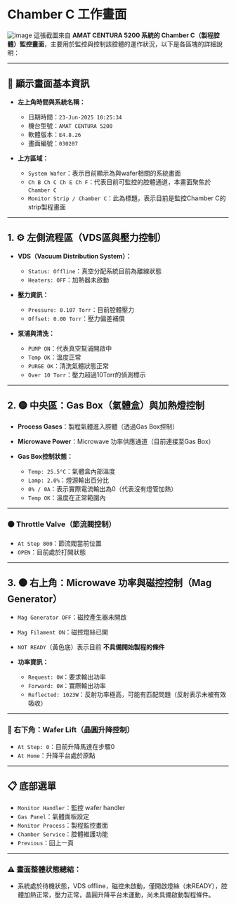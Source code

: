 # Chamber C 工作畫面
![image](https://hackmd.io/_uploads/SkHUAVIVex.png)
這張截圖來自 **AMAT CENTURA 5200 系統的 Chamber C（製程腔體）監控畫面**，主要用於監控與控制該腔體的運作狀況，以下是各區塊的詳細說明：

---

## 🔷 顯示畫面基本資訊

* **左上角時間與系統名稱：**

  * 日期時間：`23-Jun-2025 10:25:34`
  * 機台型號：`AMAT CENTURA 5200`
  * 軟體版本：`E4.8.26`
  * 畫面編號：`030207`

* **上方區域：**

  * `System Wafer`：表示目前顯示為與wafer相關的系統畫面
  * `Ch B Ch C Ch E Ch F`：代表目前可監控的腔體通道，本畫面聚焦於 `Chamber C`
  * `Monitor Strip / Chamber C`：此為標題，表示目前是監控Chamber C的strip製程畫面

---

## 1. ⚙️ 左側流程區（VDS區與壓力控制）

* **VDS（Vacuum Distribution System）：**

  * `Status: Offline`：真空分配系統目前為離線狀態
  * `Heaters: OFF`：加熱器未啟動

* **壓力資訊：**

  * `Pressure: 0.107 Torr`：目前腔體壓力
  * `Offset: 0.00 Torr`：壓力偏差補償

* **泵浦與清洗：**

  * `PUMP ON`：代表真空幫浦開啟中
  * `Temp OK`：溫度正常
  * `PURGE OK`：清洗氣體狀態正常
  * `Over 10 Torr`：壓力超過10Torr的偵測標示

---

## 2. 🟡 中央區：Gas Box（氣體盒）與加熱燈控制

* **Process Gases**：製程氣體進入腔體（透過Gas Box控制）

* **Microwave Power**：Microwave 功率供應通道（目前連接至Gas Box）

* **Gas Box控制狀態：**

  * `Temp: 25.5°C`：氣體盒內部溫度
  * `Lamp: 2.0%`：燈源輸出百分比
  * `0% / 0A`：表示實際電流輸出為0（代表沒有燈管加熱）
  * `Temp OK`：溫度在正常範圍內

---

### ⚫ Throttle Valve（節流閥控制）

* `At Step 800`：節流閥當前位置
* `OPEN`：目前處於打開狀態

---



## 3. ⚫ 右上角：Microwave 功率與磁控控制（Mag Generator）

* `Mag Generator OFF`：磁控產生器未開啟

* `Mag Filament ON`：磁控燈絲已開

* `NOT READY`（黃色底）表示目前 **不具備開始製程的條件**

* **功率資訊：**

  * `Request: 0W`：要求輸出功率
  * `Forward: 0W`：實際輸出功率
  * `Reflected: 1023W`：反射功率極高，可能有匹配問題（反射表示未被有效吸收）

---
### 🔵 右下角：Wafer Lift（晶圓升降控制）

* `At Step: 0`：目前升降馬達在步驟0
* `At Home`：升降平台處於原點

---
## 📋 底部選單

* `Monitor Handler`：監控 wafer handler
* `Gas Panel`：氣體面板設定
* `Monitor Process`：製程監控畫面
* `Chamber Service`：腔體維護功能
* `Previous`：回上一頁

---

### ⚠️ 畫面整體狀態總結：

* 系統處於待機狀態，VDS offline，磁控未啟動，僅開啟燈絲（未READY），腔體加熱正常，壓力正常，晶圓升降平台未運動，尚未具備啟動製程條件。
